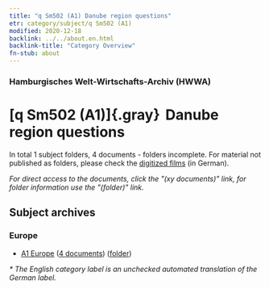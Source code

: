 ```yaml
---
title: "q Sm502 (A1) Danube region questions"
etr: category/subject/q Sm502 (A1)
modified: 2020-12-18
backlink: ../../about.en.html
backlink-title: "Category Overview"
fn-stub: about
---
```


### Hamburgisches Welt-Wirtschafts-Archiv (HWWA)
# [q Sm502 (A1)]{.gray}&#8201; Danube region questions&#160; 





In total 1 subject folders, 4 documents - folders incomplete.
For material not published as folders, please check the [digitized films](/film/h1_sh) (in German).

_For direct access to the documents, click the "(xy documents)" link, for folder information use the "(folder)" link._

## Subject archives



### Europe

- [A1 Europe](../../../geo/about.en.html#A1) (<a href="https://dfg-viewer.de/show/?tx_dlf[id]=https://pm20.zbw.eu/mets/sh/1408xx/140892/1460xx/146050/public.mets.en.xml" target="_blank">4 documents</a>) ([folder](http://purl.org/pressemappe20/folder/sh/140892,146050))


_* The English category label is an unchecked automated translation of the German label._

